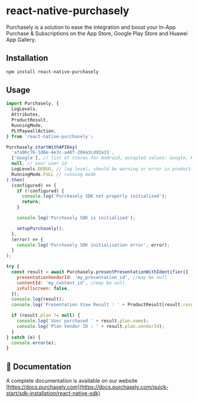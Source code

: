# react-native-purchasely

Purchasely is a solution to ease the integration and boost your In-App Purchase & Subscriptions on the App Store, Google Play Store and Huawei App Gallery.

## Installation

```sh
npm install react-native-purchasely
```

## Usage

```js
import Purchasely, {
  LogLevels,
  Attributes,
  ProductResult,
  RunningMode,
  PLYPaywallAction,
} from 'react-native-purchasely';

Purchasely.startWithAPIKey(
  'afa96c76-1d8e-4e3c-a48f-204a3cd93a15',
  ['Google'], // list of stores for Android, accepted values: Google, Huawei and Amazon
  null, // your user id
  LogLevels.DEBUG, // log level, should be warning or error in production
  RunningMode.FULL // running mode
).then(
  (configured) => {
    if (!configured) {
      console.log('Purchasely SDK not properly initialized');
      return;
    }

    console.log('Purchasely SDK is initialized');

    setupPurchasely();
  },
  (error) => {
    console.log('Purchasely SDK initialization error', error);
  }
);

try {
  const result = await Purchasely.presentPresentationWithIdentifier({
    presentationVendorId: 'my_presentation_id', //may be null
    contentId: 'my_content_id', //may be null
    isFullscreen: false,
  });
  console.log(result);
  console.log('Presentation View Result : ' + ProductResult[result.result]);

  if (result.plan != null) {
    console.log('User purchased ' + result.plan.name);
    console.log('Plan Vendor ID : ' + result.plan.vendorId);
  }
} catch (e) {
  console.error(e);
}

```

## 🏁 Documentation

A complete documentation is available on our website [https://docs.purchasely.com](https://docs.purchasely.com/quick-start/sdk-installation/react-native-sdk)
